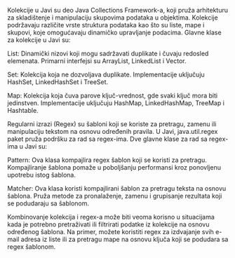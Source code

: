 Kolekcije u Javi su deo Java Collections Framework-a, koji pruža arhitekturu za skladištenje i manipulaciju skupovima podataka u objektima. Kolekcije podržavaju različite vrste struktura podataka kao što su liste, mape i skupovi, koje omogućavaju dinamičko upravljanje podacima. Glavne klase za kolekcije u Javi su:

List: Dinamički nizovi koji mogu sadržavati duplikate i čuvaju redosled elemenata. Primarni interfejsi su ArrayList, LinkedList i Vector.

Set: Kolekcija koja ne dozvoljava duplikate. Implementacije uključuju HashSet, LinkedHashSet i TreeSet.

Map: Kolekcija koja čuva parove ključ-vrednost, gde svaki ključ mora biti jedinstven. Implementacije uključuju HashMap, LinkedHashMap, TreeMap i Hashtable.

Regularni izrazi (Regex) su šabloni koji se koriste za pretragu, zamenu ili manipulaciju tekstom na osnovu određenih pravila. U Javi, java.util.regex paket pruža podršku za rad sa regex-ima. Dve glavne klase za rad sa regex-ima u Javi su:

Pattern: Ova klasa kompajlira regex šablon koji se koristi za pretragu. Kompajliranje šablona pomaže u poboljšanju performansi kroz ponovljenu upotrebu istog šablona.

Matcher: Ova klasa koristi kompajlirani šablon za pretragu teksta na osnovu šablona. Pruža metode za pronalaženje, zamenu i grupisanje rezultata koji se podudaraju sa šablonom.

Kombinovanje kolekcija i regex-a može biti veoma korisno u situacijama kada je potrebno pretraživati ili filtrirati podatke iz kolekcije na osnovu određenog šablona. Na primer, možete koristiti regex za izdvajanje svih e-mail adresa iz liste ili za pretragu mape na osnovu ključa koji se podudara sa regex šablonom.
